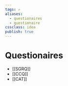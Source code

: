 ```yaml
---
tags: ✍️
aliases:
  - questionaires
  - questionaire
cssclass: idea
publish: true
---
```

# Questionaires
  - [[SGRQ]]
  - [[CCQ]]
  - [[CAT]]
